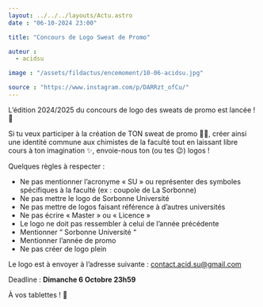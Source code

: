 ```yaml
---
layout: ../../../layouts/Actu.astro
date : "06-10-2024 23:00"

title: "Concours de Logo Sweat de Promo"

auteur :
  - acidsu

image : "/assets/fildactus/encemoment/10-06-acidsu.jpg"

source : "https://www.instagram.com/p/DARRzt_ofCu/"
---
```


L’édition 2024/2025 du concours de logo des sweats de promo est lancée ! 🎉

Si tu veux participer à la création de TON sweat de promo 💪🏻, créer ainsi une identité commune aux chimistes de la faculté tout en laissant libre cours à ton imagination ✨, envoie-nous ton (ou tes 😉) logos !

Quelques règles à respecter :  
- Ne pas mentionner l’acronyme « SU » ou représenter des symboles spécifiques à la faculté (ex : coupole de La Sorbonne)  
- Ne pas mettre le logo de Sorbonne Université  
- Ne pas mettre de logos faisant référence à d’autres universités  
- Ne pas écrire « Master » ou « Licence »  
- Le logo ne doit pas ressembler à celui de l’année précédente  
- Mentionner “ Sorbonne Université “  
- Mentionner l’année de promo  
- Ne pas créer de logo plein

Le logo est à envoyer à l’adresse suivante : contact.acid.su@gmail.com

Deadline : __Dimanche 6 Octobre 23h59__

À vos tablettes ! 🎨
